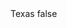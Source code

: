 <?xml version="1.0" encoding="UTF-8"?>
<CustomMetadata xmlns="http://soap.sforce.com/2006/04/metadata">
    <label>Texas</label>
    <protected>false</protected>
</CustomMetadata>

